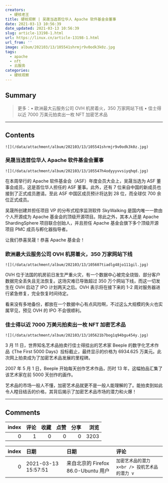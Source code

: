 ```yaml
---
creators:
  - 硬核老王
title: 硬核观察 | 吴晟当选首位华人 Apache 软件基金会董事
date: 2021-03-13 10:56:39
date_updated: 2021-03-13 10:56:39
slug: article-13198-1.html
url: https://linux.cn/article-13198-1.html
url_from: ''
image: album/202103/13/105541shrmjr9v0odk3k0z.jpg
tags:
  - apache
  - nft
  - 云服务
categories:
  - 硬核观察
---
```


## Summary

> 更多：• 欧洲最大云服务公司 OVH 机房着火，350 万家网站下线 • 佳士得以近 7000 万美元拍卖出一枚 NFT 加密艺术品

***

<!-- more -->

## Contents

`![](/data/attachment/album/202103/13/105541shrmjr9v0odk3k0z.jpg)`

### 吴晟当选首位华人 Apache 软件基金会董事

`![](/data/attachment/album/202103/13/105547h4odyyyvvsiyqhqd.jpg)`

在本周举行的 Apache 软件基金会（ASF）年度会员大会上，吴晟当选为 ASF 董事会成员，这是首位华人担任的 ASF 董事。此外，还有 7 位来自中国的新成员也接到了正式成员邀请。至此 ASF 中国区成员预计将达到 28 位，而全球仅 700 余位正式成员。

吴晟所创建并担任项目 VP 的分布式程序监测软件 SkyWalking 是国内唯一一款由个人开源成为 Apache 基金会的顶级开源项目。除此之外，其本人还是 Apache ShardingSphere 项目联合创始人，并且担任 Apache 基金会旗下多个顶级开源项目 PMC 成员与孵化器指导者。

让我们恭喜吴晟！恭喜 Apache 基金会！

### 欧洲最大云服务公司 OVH 机房着火，350 万家网站下线

`![](/data/attachment/album/202103/13/105607tiadlg48jo111gil.jpg)`

OVH 位于法国的机房前日发生严重火灾，有一个数据中心被完全烧毁、部分客户数据完全丢失且无法恢复。这场灾难已导致超过 350 万个网站下线，而这一切发生在 OVH 启动了 IPO 计划两天之后。OVH 表示将在接下来的 1-2 周对服务器进行紧急修复，完全恢复时间待定。

看来没有多地备份，都放在一个数据中心有点风险啊，不过这么大规模的失火也实属罕见，预见 OVH 的 IPO 不会很顺利。

### 佳士得以近 7000 万美元拍卖出一枚 NFT 加密艺术品

`![](/data/attachment/album/202103/13/105621b7bog1q94bgu454y.jpg)`

3 月 11 日，世界知名艺术品拍卖行佳士得挂出的艺术家 Beeple 的数字化艺术作品《The First 5000 Days》投标截止，最终显示的价格为 6934.625 万美元。此次网上拍卖成为了加密艺术品发展的里程碑。

2007 年 5 月 1 日，Beeple 开始每天创作艺术作品，历时 13 年，这幅拍品汇集了该艺术家在前 5000 天创作的画作。

艺术品的市场一般人不懂，加密艺术品就更不是一般人能理解的了。能拍卖到如此令人瞠目结舌的价格，其背后揭示了加密艺术品市场的潜力和火爆！

***

## Comments


|   index |   评论 |   收藏 |   点赞 |   分享 |   浏览 |
|--------:|-------:|-------:|-------:|-------:|-------:|
|       0 |      1 |      0 |      0 |      0 |   3203 |

|   index | 日期                | 日期                                | 评论                                          |
|--------:|:--------------------|:------------------------------------|:----------------------------------------------|
|       0 | 2021-03-13 15:57:51 | 来自北京的 Firefox 86.0-Ubuntu 用户 | `加密艺术品的潜力 x<br /> 投机艺术品的潜力 v` |
